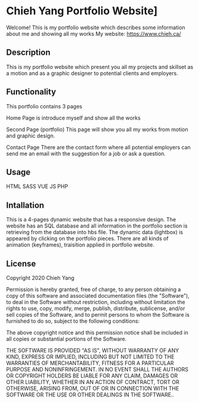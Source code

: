 
# Chieh Yang Portfolio Website]
Welcome! This is my portfolio website which describes some information about me and showing all my works 
My website: https://www.chieh.ca/
## Description
This is my portfolio website which present you all my projects and skillset as a motion and as a graphic designer to potential clients and employers.

## Functionality
This portfolio contains 3 pages

Home Page is introduce myself and show all the works 

Second Page (portfolio) This page will show you all my works from motion and graphic design.

Contact Page There are the contact form where all potential employers can send me an email with the suggestion for a job or ask a question.

## Usage
HTML
SASS
VUE
JS
PHP
## Intallation
This is a 4-pages dynamic website that has a responsive design. The website has an SQL database and all information in the portfolio section is retrieving from the database into hbs file. The dynamic data (lightbox) is appeared by clicking on the portfolio pieces. There are all kinds of animation (keyframes), traisition applied in portfolio website.

## License
Copyright 2020 Chieh Yang 

Permission is hereby granted, free of charge, to any person obtaining a copy of this software and associated documentation files (the "Software"), to deal in the Software without restriction, including without limitation the rights to use, copy, modify, merge, publish, distribute, sublicense, and/or sell copies of the Software, and to permit persons to whom the Software is furnished to do so, subject to the following conditions:

The above copyright notice and this permission notice shall be included in all copies or substantial portions of the Software.

THE SOFTWARE IS PROVIDED "AS IS", WITHOUT WARRANTY OF ANY KIND, EXPRESS OR IMPLIED, INCLUDING BUT NOT LIMITED TO THE WARRANTIES OF MERCHANTABILITY, FITNESS FOR A PARTICULAR PURPOSE AND NONINFRINGEMENT. IN NO EVENT SHALL THE AUTHORS OR COPYRIGHT HOLDERS BE LIABLE FOR ANY CLAIM, DAMAGES OR OTHER LIABILITY, WHETHER IN AN ACTION OF CONTRACT, TORT OR OTHERWISE, ARISING FROM, OUT OF OR IN CONNECTION WITH THE SOFTWARE OR THE USE OR OTHER DEALINGS IN THE SOFTWARE..
